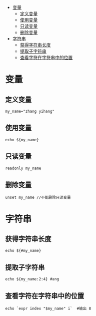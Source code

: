 - [变量](#变量)
  - [定义变量](#定义变量)
  - [使用变量](#使用变量)
  - [只读变量](#只读变量)
  - [删除变量](#删除变量)
- [字符串](#字符串)
  - [获得字符串长度](#获得字符串长度)
  - [提取子字符串](#提取子字符串)
  - [查看字符在字符串中的位置](#查看字符在字符串中的位置)
# 变量
## 定义变量
```
my_name="zhang yihang"
```
## 使用变量
```
echo ${my_name}
```
## 只读变量
```
readonly my_name
```
## 删除变量
```
unset my_name //不能删除只读变量
```
# 字符串
## 获得字符串长度
```
echo ${#my_name} 
```
## 提取子字符串
```
echo ${my_name:2:4} #ang
```
## 查看字符在字符串中的位置
```
echo `expr index "$my_name" i`  #输出 8
```